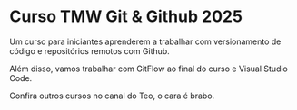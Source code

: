 # Curso TMW Git & Github 2025

Um curso para iniciantes aprenderem a trabalhar com versionamento de código e repositórios remotos com Github.

Além disso, vamos trabalhar com GitFlow ao final do curso e Visual Studio Code.

Confira outros cursos no canal do Teo, o cara é brabo.